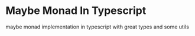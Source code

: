 # Maybe Monad In Typescript

maybe monad implementation in typescript with great types and some utils
